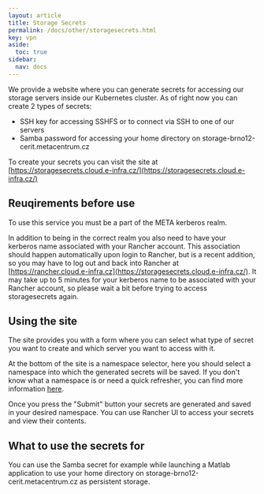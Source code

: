 ```yaml
---
layout: article
title: Storage Secrets
permalink: /docs/other/storagesecrets.html
key: vpn
aside:
  toc: true
sidebar:
  nav: docs
---
```


We provide a website where you can generate secrets for accessing our
storage servers inside our Kubernetes cluster. As of right now you can
create 2 types of secrets:

- SSH key for accessing SSHFS or to connect via SSH to one of our servers
- Samba password for accessing your home directory on
storage-brno12-cerit.metacentrum.cz

To create your secrets you can visit the site at
[https://storagesecrets.cloud.e-infra.cz/](https://storagesecrets.cloud.e-infra.cz/)

## Reuqirements before use

To use this service you must be a part of the META kerberos realm.

In addition to being in the correct realm you also need to have your
kerberos name associated with your Rancher account. This association
should happen automatically upon login to Rancher, but is a recent
addition, so you may have to log out and back into Rancher at
[https://rancher.cloud.e-infra.cz](https://storagesecrets.cloud.e-infra.cz/).
It may take up to 5 minutes for your kerberos name to be associated
with your Rancher account, so please wait a bit before trying to access
storagesecrets again.

## Using the site

The site provides you with a form where you can select what type of secret
you want to create and which server you want to access with it.

At the bottom of the site is a namespace selector, here you should select
a namespace into which the generated secrets will be saved. If you don't
know what a namespace is or need a quick refresher, you can find more
information [here](http://docs.cerit.io/docs/quotas.html).

Once you press the "Submit" button your secrets are generated and
saved in your desired namespace. You can use Rancher UI to access
your secrets and view their contents.

## What to use the secrets for

You can use the Samba secret for example while launching a Matlab
application to use your home directory on storage-brno12-cerit.metacentrum.cz
as persistent storage.